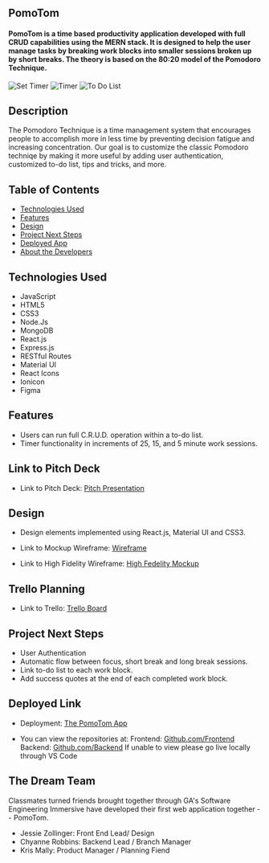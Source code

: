 ## PomoTom

#### PomoTom is a time based productivity application developed with full CRUD capabilities using the MERN stack.  It is designed to help the user manage tasks by breaking work blocks into smaller sessions broken up by short breaks.  The theory is based on the 80:20 model of the Pomodoro Technique.  

<img src="./public/images/SetTimer.png" alt="Set Timer"/>
<img src="./public/images/Timer.png" alt="Timer"/>
<img src="./public/images/ToDoList.png" alt="To Do List"/>

## Description
The Pomodoro Technique is a time management system that encourages people to accomplish more in less time by preventing decision fatigue and increasing concentration. Our goal is to customize the classic Pomodoro techniqe by making it more useful by adding user authentication, customized to-do list, tips and tricks, and more. 


## Table of Contents
* [Technologies Used](#technologiesused)
* [Features](#features)
* [Design](#design)
* [Project Next Steps](#nextsteps)
* [Deployed App](#deployment)
* [About the Developers](#developers)

## <a name="technologiesused"></a>Technologies Used
* JavaScript
* HTML5
* CSS3
* Node.Js
* MongoDB
* React.js
* Express.js
* RESTful Routes
* Material UI
* React Icons
* Ionicon
* Figma

## Features
* Users can run full C.R.U.D. operation within a to-do list. 
* Timer functionality in increments of 25, 15, and 5 minute work sessions.

## Link to Pitch Deck
* Link to Pitch Deck: [Pitch Presentation](https://docs.google.com/presentation/d/1LLj6WNbY9kITghVSYNXZCIMY5GuXAjZPAOAKKIVsH4g/edit?usp=sharing)

## <a name="design"></a>Design
* Design elements implemented using React.js, Material UI and CSS3.

* Link to Mockup Wireframe:
[Wireframe](https://www.figma.com/file/0iEJbs221Ei5F5tpIVyCj6/WireFrame)

* Link to High Fidelity Wireframe:
[High Fedelity Mockup](https://www.figma.com/file/yGUPLZBO8JIZlVR0rFPJ5O/Pomodoro-Mockup-(high-fidelity))

## Trello Planning
* Link to Trello: [Trello Board](https://trello.com/b/SOrCGNfo/pomodoro-group-project)

## <a name="nextsteps"></a>Project Next Steps
* User Authentication
* Automatic flow between focus, short break and long break sessions.  
* Link to-do list to each work block.
* Add success quotes at the end of each completed work block.


## <a name="deployment"></a>Deployed Link
* Deployment: [The PomoTom App](https://pomotom.com/)


* You can view the repositories at:
Frontend: [Github.com/Frontend](https://github.com/krismally/pomo-frontend)
Backend: [Github.com/Backend](https://github.com/krismally/pomo-backend)
If unable to view please go live locally through VS Code
    
## <a name="developers"></a>The Dream Team
Classmates turned friends brought together through GA's Software Engineering Immersive have developed their first web application together -- PomoTom. 
* Jessie Zollinger: Front End Lead/ Design  
* Chyanne Robbins: Backend Lead / Branch Manager
* Kris Mally: Product Manager / Planning Fiend 



    




